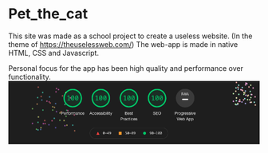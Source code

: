 # Pet_the_cat 

This site was made as a school project to create a useless website. (In the theme of https://theuselessweb.com/) 
The web-app is made in native HTML, CSS and Javascript.

Personal focus for the app has been high quality and performance over functionality. 
![](media/screenshot_performance.png)

